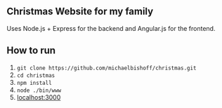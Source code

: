 Christmas Website for my family
-------------------------------
Uses Node.js + Express for the backend and Angular.js for the frontend.

## How to run
1. `git clone https://github.com/michaelbishoff/christmas.git`
2. `cd christmas`
3. `npm install`
4. `node ./bin/www`
5. [localhost:3000](http://localhost:3000)

